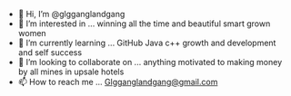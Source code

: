 - 👋 Hi, I’m @glgganglandgang
- 👀 I’m interested in ... winning all the time and beautiful smart grown women 
- 🌱 I’m currently learning ... GitHub Java c++ growth and development and self success 
- 💞️ I’m looking to collaborate on ... anything motivated to making money by all mines in upsale hotels 
- 📫 How to reach me ... Glgganglandgang@gmail.com 

<!---
glgganglandgang/glgganglandgang is a ✨ special ✨ repository because its `README.md` (this file) appears on your GitHub profile.
You can click the Preview link to take a look at your changes.
--->

